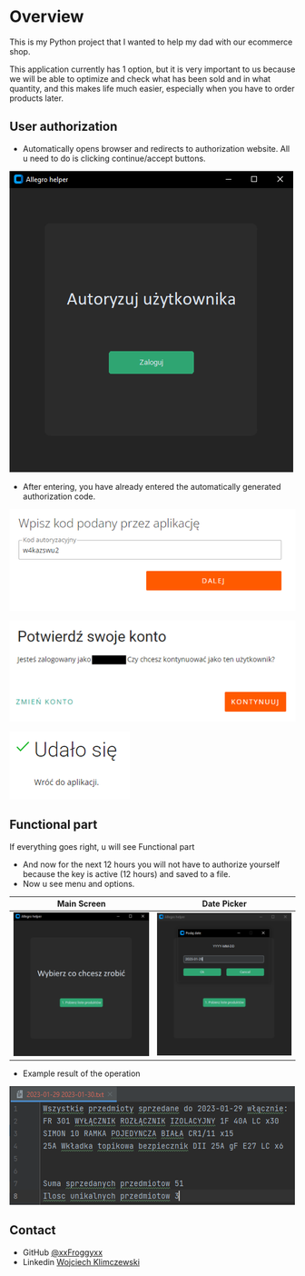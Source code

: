 # Overview

This is my Python project that I wanted to help my dad with our ecommerce shop. <p>This application currently has 1 option, but it is very important to us because we will be able to optimize and check what has been sold and in what quantity, and this makes life much easier, especially when you have to order products later.</p>

## User authorization
- Automatically opens browser and redirects to authorization website. All u need to do is clicking continue/accept buttons.

![User authorization](../images/1.PNG)

- After entering, you have already entered the automatically generated authorization code.

![Authorization step 1](../images/2.PNG)

![Authorization step 2](../images/3.PNG)

![Authorization step 3](../images/4.PNG)

## Functional part

If everything goes right, u will see Functional part

- And now for the next 12 hours you will not have to authorize yourself because the key is active (12 hours) and saved to a file.
- Now u see menu and options.

| Main Screen  | Date Picker |
| ------------- | ------------- |
| ![Menu](../images/5.PNG)  | ![Option 1 step 1](../images/6.PNG)  |

- Example result of the operation

![Option 1 results](../images/7.PNG)

## Contact

- GitHub [@xxFroggyxx](https://github.com/xxFroggyxx/)
- Linkedin [Wojciech Klimczewski](https://www.linkedin.com/in/wojciech-klimczewski/)